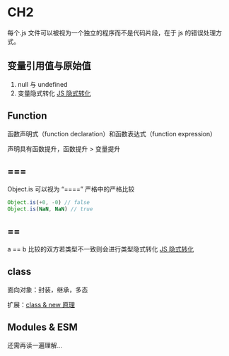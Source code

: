 # CH2

每个.js 文件可以被视为一个独立的程序而不是代码片段，在于 js 的错误处理方式。

## 变量引用值与原始值

1. null 与 undefined
2. 变量隐式转化 <a href="https://github.com/nzreal/learning_summary/blob/master/JS/js%E9%9A%90%E5%BC%8F%E8%BD%AC%E5%8C%96.md">JS 隐式转化</a>

## Function

函数声明式（function declaration）和函数表达式（function expression）

声明具有函数提升，函数提升 > 变量提升

## ===
Object.is 可以视为 “====” 严格中的严格比较
```js
Object.is(+0, -0) // false
Object.is(NaN, NaN) // true
```
## ==
a == b 比较的双方若类型不一致则会进行类型隐式转化
<a href="https://github.com/nzreal/learning_summary/blob/master/JS/js%E9%9A%90%E5%BC%8F%E8%BD%AC%E5%8C%96.md">JS 隐式转化</a>

## class

面向对象：封装，继承，多态

扩展：<a href="https://github.com/nzreal/learning_summary/blob/master/JS/class%2C%20new%E6%93%8D%E4%BD%9C%E7%AC%A6.md">class & new 原理</a>

## Modules & ESM
还需再读一遍理解...